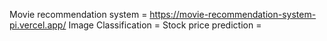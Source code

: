 Movie recommendation system = https://movie-recommendation-system-pi.vercel.app/
Image Classification = 
Stock price prediction = 
